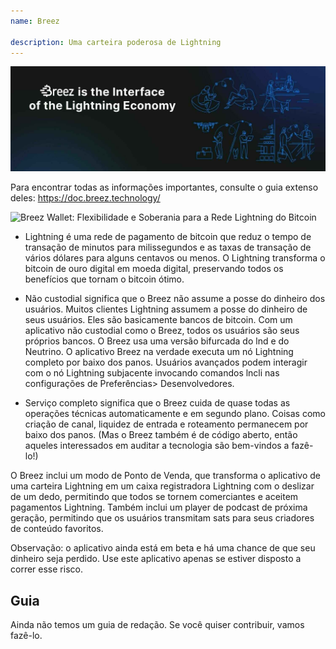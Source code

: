 ```yaml
---
name: Breez

description: Uma carteira poderosa de Lightning
---
```


![capa](assets/cover.jpeg)

Para encontrar todas as informações importantes, consulte o guia extenso deles: https://doc.breez.technology/

![ Breez Wallet: Flexibilidade e Soberania para a Rede Lightning do Bitcoin ](https://youtu.be/Z_yiPM2gzk0)

- Lightning é uma rede de pagamento de bitcoin que reduz o tempo de transação de minutos para milissegundos e as taxas de transação de vários dólares para alguns centavos ou menos. O Lightning transforma o bitcoin de ouro digital em moeda digital, preservando todos os benefícios que tornam o bitcoin ótimo.

- Não custodial significa que o Breez não assume a posse do dinheiro dos usuários. Muitos clientes Lightning assumem a posse do dinheiro de seus usuários. Eles são basicamente bancos de bitcoin. Com um aplicativo não custodial como o Breez, todos os usuários são seus próprios bancos. O Breez usa uma versão bifurcada do lnd e do Neutrino. O aplicativo Breez na verdade executa um nó Lightning completo por baixo dos panos. Usuários avançados podem interagir com o nó Lightning subjacente invocando comandos lncli nas configurações de Preferências> Desenvolvedores.

- Serviço completo significa que o Breez cuida de quase todas as operações técnicas automaticamente e em segundo plano. Coisas como criação de canal, liquidez de entrada e roteamento permanecem por baixo dos panos. (Mas o Breez também é de código aberto, então aqueles interessados em auditar a tecnologia são bem-vindos a fazê-lo!)

O Breez inclui um modo de Ponto de Venda, que transforma o aplicativo de uma carteira Lightning em um caixa registradora Lightning com o deslizar de um dedo, permitindo que todos se tornem comerciantes e aceitem pagamentos Lightning. Também inclui um player de podcast de próxima geração, permitindo que os usuários transmitam sats para seus criadores de conteúdo favoritos.

Observação: o aplicativo ainda está em beta e há uma chance de que seu dinheiro seja perdido. Use este aplicativo apenas se estiver disposto a correr esse risco.

## Guia

Ainda não temos um guia de redação. Se você quiser contribuir, vamos fazê-lo.
